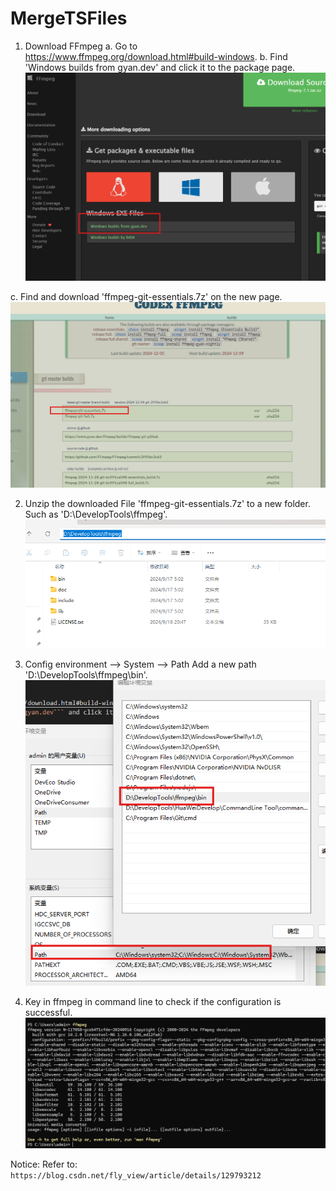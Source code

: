 # MergeTSFiles
1. Download FFmpeg
a. Go to https://www.ffmpeg.org/download.html#build-windows.
b. Find 'Windows builds from gyan.dev' and click it to the package page.
![alt text](Images/image-2.png)

c. Find and download 'ffmpeg-git-essentials.7z' on the new page.
![alt text](Images/image-3.png)

2. Unzip the downloaded File 'ffmpeg-git-essentials.7z' to a new folder. Such as 'D:\DevelopTools\ffmpeg'.
![alt text](Images/image-4.png)

3. Config environment --> System --> Path
Add a new path 'D:\DevelopTools\ffmpeg\bin'.
![alt text](Images/image-5.png)

4. Key in ffmpeg in command line to check if the configuration is successful.
![alt text](Images/image-1.png)


Notice: Refer to: ```https://blog.csdn.net/fly_view/article/details/129793212```